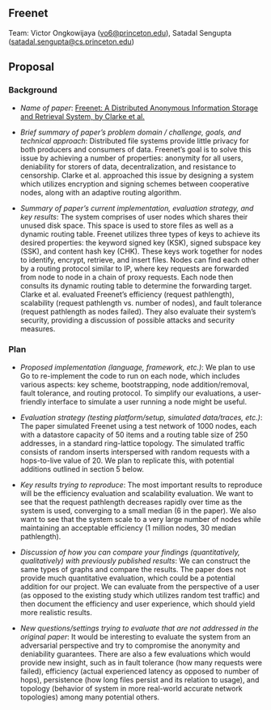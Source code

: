 ## Freenet

Team: Victor Ongkowijaya (vo6@princeton.edu), Satadal Sengupta
(satadal.sengupta@cs.princeton.edu)
 
## Proposal

### Background
 
- _Name of paper_: [Freenet: A Distributed Anonymous Information Storage and
Retrieval System, by Clarke et al.](http://homepage.divms.uiowa.edu/~ghosh/freenet.pdf)

- _Brief summary of paper’s problem domain / challenge, goals, and technical
approach_: Distributed file systems provide little privacy for both producers
and consumers of data. Freenet’s goal is to solve this issue by achieving a
number of properties: anonymity for all users, deniability for storers of data,
decentralization, and resistance to censorship. Clarke et al. approached this
issue by designing a system which utilizes encryption and signing schemes
between cooperative nodes, along with an adaptive routing algorithm. 

- _Summary of paper’s current implementation, evaluation strategy, and key
results_: The system comprises of user nodes which shares their unused disk
space. This space is used to store files as well as a dynamic routing table.
Freenet utilizes three types of keys to achieve its desired properties: the
keyword signed key (KSK), signed subspace key (SSK), and content hash key
(CHK). These keys work together for nodes to identify, encrypt, retrieve, and
insert files. Nodes can find each other by a routing protocol similar to IP,
where key requests are forwarded from node to node in a chain of proxy
requests. Each node then consults its dynamic routing table to determine the
forwarding target. Clarke et al. evaluated Freenet’s efficiency (request
pathlength), scalability (request pathlength vs. number of nodes), and fault
tolerance (request pathlength as nodes failed). They also evaluate their
system’s security, providing a discussion of possible attacks and security
measures.

### Plan
 
- _Proposed implementation (language, framework, etc.)_: We plan to use Go to
re-implement the code to run on each node, which includes various aspects: key
scheme, bootstrapping, node addition/removal, fault tolerance, and routing
protocol. To simplify our evaluations, a user-friendly interface to simulate a
user running a node might be useful.

- _Evaluation strategy (testing platform/setup, simulated data/traces, etc.)_:
The paper simulated Freenet using a test network of 1000 nodes, each with a
datastore capacity of 50 items and a routing table size of 250 addresses, in a
standard ring-lattice topology. The simulated traffic consists of random
inserts interspersed with random requests with a hops-to-live value of 20. We
plan to replicate this, with potential additions outlined in section 5 below.

- _Key results trying to reproduce_: The most important results to reproduce will
be the efficiency evaluation and scalability evaluation. We want to see that
the request pathlength decreases rapidly over time as the system is used,
converging to a small median (6 in the paper). We also want to see that the
system scale to a very large number of nodes while maintaining an acceptable
efficiency (1 million nodes, 30 median pathlength).

- _Discussion of how you can compare your findings (quantitatively,
qualitatively) with previously published results_: We can construct the same
types of graphs and compare the results. The paper does not provide much
quantitative evaluation, which could be a potential addition for our project.
We can evaluate from the perspective of a user (as opposed to the existing
study which utilizes random test traffic) and then document the efficiency and
user experience, which should yield more realistic results.

- _New questions/settings trying to evaluate that are not addressed in the
original paper_: It would be interesting to evaluate the system from an
adversarial perspective and try to compromise the anonymity and deniability
guarantees. There are also a few evaluations which would provide new insight,
such as in fault tolerance (how many requests were failed), efficiency (actual
experienced latency as opposed to number of hops), persistence (how long files
persist and its relation to usage), and topology (behavior of system in more
real-world accurate network topologies) among many potential others.
